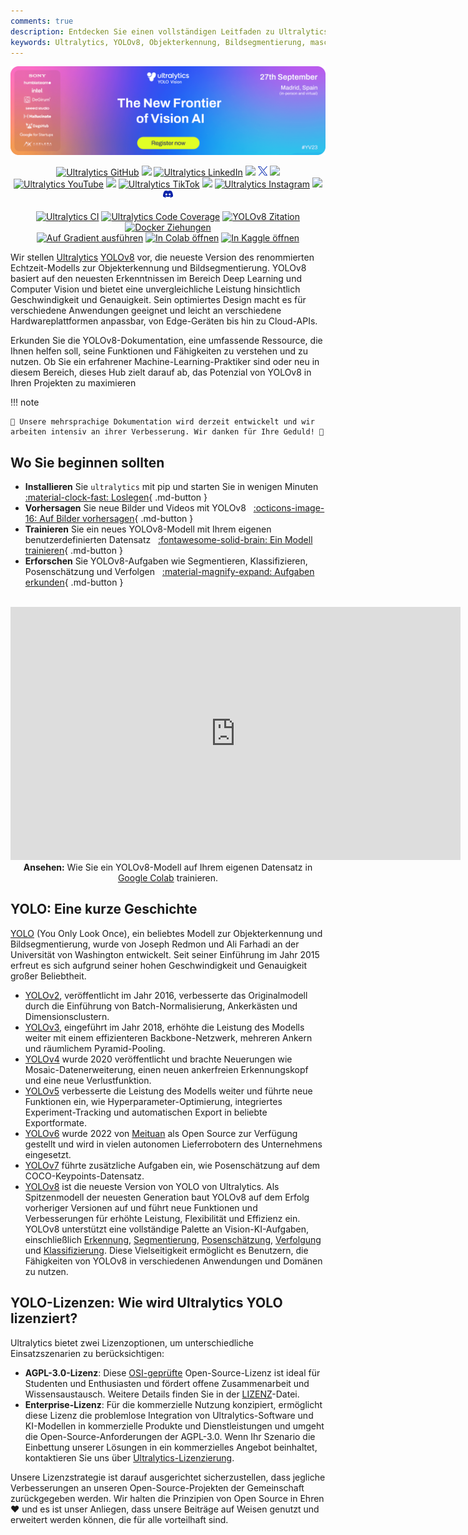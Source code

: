 ```yaml
---
comments: true
description: Entdecken Sie einen vollständigen Leitfaden zu Ultralytics YOLOv8, einem schnellen und präzisen Modell zur Objekterkennung und Bildsegmentierung. Installations-, Vorhersage-, Trainingstutorials und mehr.
keywords: Ultralytics, YOLOv8, Objekterkennung, Bildsegmentierung, maschinelles Lernen, Deep Learning, Computer Vision, YOLOv8 Installation, YOLOv8 Vorhersage, YOLOv8 Training, YOLO-Geschichte, YOLO-Lizenzen
---
```


<div align="center">
  <p>
    <a href="https://yolovision.ultralytics.com" target="_blank">
    <img width="1024" src="https://raw.githubusercontent.com/ultralytics/assets/main/yolov8/banner-yolov8.png" alt="Ultralytics YOLO Banner"></a>
  </p>
  <a href="https://github.com/ultralytics"><img src="https://github.com/ultralytics/assets/raw/main/social/logo-social-github.png" width="3%" alt="Ultralytics GitHub"></a>
  <img src="https://github.com/ultralytics/assets/raw/main/social/logo-transparent.png" width="3%">
  <a href="https://www.linkedin.com/company/ultralytics/"><img src="https://github.com/ultralytics/assets/raw/main/social/logo-social-linkedin.png" width="3%" alt="Ultralytics LinkedIn"></a>
  <img src="https://github.com/ultralytics/assets/raw/main/social/logo-transparent.png" width="3%">
  <a href="https://twitter.com/ultralytics"><img src="https://github.com/ultralytics/assets/raw/main/social/logo-social-twitter.png" width="3%" alt="Ultralytics Twitter"></a>
  <img src="https://github.com/ultralytics/assets/raw/main/social/logo-transparent.png" width="3%">
  <a href="https://youtube.com/ultralytics"><img src="https://github.com/ultralytics/assets/raw/main/social/logo-social-youtube.png" width="3%" alt="Ultralytics YouTube"></a>
  <img src="https://github.com/ultralytics/assets/raw/main/social/logo-transparent.png" width="3%">
  <a href="https://www.tiktok.com/@ultralytics"><img src="https://github.com/ultralytics/assets/raw/main/social/logo-social-tiktok.png" width="3%" alt="Ultralytics TikTok"></a>
  <img src="https://github.com/ultralytics/assets/raw/main/social/logo-transparent.png" width="3%">
  <a href="https://www.instagram.com/ultralytics/"><img src="https://github.com/ultralytics/assets/raw/main/social/logo-social-instagram.png" width="3%" alt="Ultralytics Instagram"></a>
  <img src="https://github.com/ultralytics/assets/raw/main/social/logo-transparent.png" width="3%">
  <a href="https://ultralytics.com/discord"><img src="https://github.com/ultralytics/assets/raw/main/social/logo-social-discord.png" width="3%" alt="Ultralytics Discord"></a>
  <br>
  <br>
  <a href="https://github.com/ultralytics/ultralytics/actions/workflows/ci.yaml"><img src="https://github.com/ultralytics/ultralytics/actions/workflows/ci.yaml/badge.svg" alt="Ultralytics CI"></a>
  <a href="https://codecov.io/github/ultralytics/ultralytics"><img src="https://codecov.io/github/ultralytics/ultralytics/branch/main/graph/badge.svg?token=HHW7IIVFVY" alt="Ultralytics Code Coverage"></a>
  <a href="https://zenodo.org/badge/latestdoi/264818686"><img src="https://zenodo.org/badge/264818686.svg" alt="YOLOv8 Zitation"></a>
  <a href="https://hub.docker.com/r/ultralytics/ultralytics"><img src="https://img.shields.io/docker/pulls/ultralytics/ultralytics?logo=docker" alt="Docker Ziehungen"></a>
  <br>
  <a href="https://console.paperspace.com/github/ultralytics/ultralytics"><img src="https://assets.paperspace.io/img/gradient-badge.svg" alt="Auf Gradient ausführen"/></a>
  <a href="https://colab.research.google.com/github/ultralytics/ultralytics/blob/main/examples/tutorial.ipynb"><img src="https://colab.research.google.com/assets/colab-badge.svg" alt="In Colab öffnen"></a>
  <a href="https://www.kaggle.com/ultralytics/yolov8"><img src="https://kaggle.com/static/images/open-in-kaggle.svg" alt="In Kaggle öffnen"></a>
</div>

Wir stellen [Ultralytics](https://ultralytics.com) [YOLOv8](https://github.com/ultralytics/ultralytics) vor, die neueste Version des renommierten Echtzeit-Modells zur Objekterkennung und Bildsegmentierung. YOLOv8 basiert auf den neuesten Erkenntnissen im Bereich Deep Learning und Computer Vision und bietet eine unvergleichliche Leistung hinsichtlich Geschwindigkeit und Genauigkeit. Sein optimiertes Design macht es für verschiedene Anwendungen geeignet und leicht an verschiedene Hardwareplattformen anpassbar, von Edge-Geräten bis hin zu Cloud-APIs.

Erkunden Sie die YOLOv8-Dokumentation, eine umfassende Ressource, die Ihnen helfen soll, seine Funktionen und Fähigkeiten zu verstehen und zu nutzen. Ob Sie ein erfahrener Machine-Learning-Praktiker sind oder neu in diesem Bereich, dieses Hub zielt darauf ab, das Potenzial von YOLOv8 in Ihren Projekten zu maximieren

!!! note
    
    🚧 Unsere mehrsprachige Dokumentation wird derzeit entwickelt und wir arbeiten intensiv an ihrer Verbesserung. Wir danken für Ihre Geduld! 🙏

## Wo Sie beginnen sollten

- **Installieren** Sie `ultralytics` mit pip und starten Sie in wenigen Minuten &nbsp; [:material-clock-fast: Loslegen](quickstart.md){ .md-button }
- **Vorhersagen** Sie neue Bilder und Videos mit YOLOv8 &nbsp; [:octicons-image-16: Auf Bilder vorhersagen](modes/predict.md){ .md-button }
- **Trainieren** Sie ein neues YOLOv8-Modell mit Ihrem eigenen benutzerdefinierten Datensatz &nbsp; [:fontawesome-solid-brain: Ein Modell trainieren](modes/train.md){ .md-button }
- **Erforschen** Sie YOLOv8-Aufgaben wie Segmentieren, Klassifizieren, Posenschätzung und Verfolgen &nbsp; [:material-magnify-expand: Aufgaben erkunden](tasks/index.md){ .md-button }

<p align="center">
  <br>
  <iframe width="720" height="405" src="https://www.youtube.com/embed/LNwODJXcvt4?si=7n1UvGRLSd9p5wKs"
    title="YouTube-Video-Player" frameborder="0"
    allow="accelerometer; autoplay; clipboard-write; encrypted-media; gyroscope; picture-in-picture; web-share"
    allowfullscreen>
  </iframe>
  <br>
  <strong>Ansehen:</strong> Wie Sie ein YOLOv8-Modell auf Ihrem eigenen Datensatz in <a href="https://colab.research.google.com/github/ultralytics/ultralytics/blob/main/examples/tutorial.ipynb" target="_blank">Google Colab</a> trainieren.
</p>

## YOLO: Eine kurze Geschichte

[YOLO](https://arxiv.org/abs/1506.02640) (You Only Look Once), ein beliebtes Modell zur Objekterkennung und Bildsegmentierung, wurde von Joseph Redmon und Ali Farhadi an der Universität von Washington entwickelt. Seit seiner Einführung im Jahr 2015 erfreut es sich aufgrund seiner hohen Geschwindigkeit und Genauigkeit großer Beliebtheit.

- [YOLOv2](https://arxiv.org/abs/1612.08242), veröffentlicht im Jahr 2016, verbesserte das Originalmodell durch die Einführung von Batch-Normalisierung, Ankerkästen und Dimensionsclustern.
- [YOLOv3](https://pjreddie.com/media/files/papers/YOLOv3.pdf), eingeführt im Jahr 2018, erhöhte die Leistung des Modells weiter mit einem effizienteren Backbone-Netzwerk, mehreren Ankern und räumlichem Pyramid-Pooling.
- [YOLOv4](https://arxiv.org/abs/2004.10934) wurde 2020 veröffentlicht und brachte Neuerungen wie Mosaic-Datenerweiterung, einen neuen ankerfreien Erkennungskopf und eine neue Verlustfunktion.
- [YOLOv5](https://github.com/ultralytics/yolov5) verbesserte die Leistung des Modells weiter und führte neue Funktionen ein, wie Hyperparameter-Optimierung, integriertes Experiment-Tracking und automatischen Export in beliebte Exportformate.
- [YOLOv6](https://github.com/meituan/YOLOv6) wurde 2022 von [Meituan](https://about.meituan.com/) als Open Source zur Verfügung gestellt und wird in vielen autonomen Lieferrobotern des Unternehmens eingesetzt.
- [YOLOv7](https://github.com/WongKinYiu/yolov7) führte zusätzliche Aufgaben ein, wie Posenschätzung auf dem COCO-Keypoints-Datensatz.
- [YOLOv8](https://github.com/ultralytics/ultralytics) ist die neueste Version von YOLO von Ultralytics. Als Spitzenmodell der neuesten Generation baut YOLOv8 auf dem Erfolg vorheriger Versionen auf und führt neue Funktionen und Verbesserungen für erhöhte Leistung, Flexibilität und Effizienz ein. YOLOv8 unterstützt eine vollständige Palette an Vision-KI-Aufgaben, einschließlich [Erkennung](tasks/detect.md), [Segmentierung](tasks/segment.md), [Posenschätzung](tasks/pose.md), [Verfolgung](modes/track.md) und [Klassifizierung](tasks/classify.md). Diese Vielseitigkeit ermöglicht es Benutzern, die Fähigkeiten von YOLOv8 in verschiedenen Anwendungen und Domänen zu nutzen.

## YOLO-Lizenzen: Wie wird Ultralytics YOLO lizenziert?

Ultralytics bietet zwei Lizenzoptionen, um unterschiedliche Einsatzszenarien zu berücksichtigen:

- **AGPL-3.0-Lizenz**: Diese [OSI-geprüfte](https://opensource.org/licenses/) Open-Source-Lizenz ist ideal für Studenten und Enthusiasten und fördert offene Zusammenarbeit und Wissensaustausch. Weitere Details finden Sie in der [LIZENZ](https://github.com/ultralytics/ultralytics/blob/main/LICENSE)-Datei.
- **Enterprise-Lizenz**: Für die kommerzielle Nutzung konzipiert, ermöglicht diese Lizenz die problemlose Integration von Ultralytics-Software und KI-Modellen in kommerzielle Produkte und Dienstleistungen und umgeht die Open-Source-Anforderungen der AGPL-3.0. Wenn Ihr Szenario die Einbettung unserer Lösungen in ein kommerzielles Angebot beinhaltet, kontaktieren Sie uns über [Ultralytics-Lizenzierung](https://ultralytics.com/license).

Unsere Lizenzstrategie ist darauf ausgerichtet sicherzustellen, dass jegliche Verbesserungen an unseren Open-Source-Projekten der Gemeinschaft zurückgegeben werden. Wir halten die Prinzipien von Open Source in Ehren ❤️ und es ist unser Anliegen, dass unsere Beiträge auf Weisen genutzt und erweitert werden können, die für alle vorteilhaft sind.
